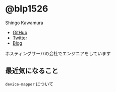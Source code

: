 # @blp1526

Shingo Kawamura

- [GitHub](https://github.com/blp1526)
- [Twitter](https://twitter.com/blp1526)
- [Blog](http://blp1526.hatenablog.com)

ホスティングサーバの会社でエンジニアをしています

## 最近気になること

`device-mapper` について
